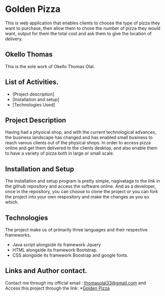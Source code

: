# Golden Pizza

This is web application that enables clients to choose the type of pizza they want to purchase, then allow them 
to chose the number of pizza they would want, output for them the total cost and ask them to give the location of delivery. 

## Okello Thomas
This is the sole work of Okello Thomas Olal. 


## List of Activities. 
* [Project description]
* [Installation and setup]
* [Technologies Used]

## Project Description

Having had a physical shop, and with the current technological advances, the business landscape has changed and has enabled small business to reach varous clients out of the physical shops. 
In order to access pizza online and get them delivered to the clients desktop, and also enable them to have a variety of pizza both in large or small scale. 


## Installation and Setup

The installation and setup program is pretty simple, nagivatage to the link in the github repository and access the software online. And as a developer, once in the repository, you can choose to clone the project or you can fork the project into your own respository and make the changes as you so which. 

## Technologies

The project make us of primarily three languages and their respective frameworks. 

* Java script alongside its framework Jquery
* HTML alongside its framework Bootstrap.
* CSS alongside its framework Boostrap and google fonts. 


## Links and Author contact. 
Contact me through my official email : thomasolal33@gmail.com
and Access this project through the link:
*[Golden Pizza](https://github.com/Okellothomas/Golden-pizza)

